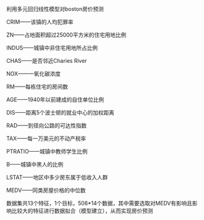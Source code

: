 利用多元回归线性模型对boston房价预测



CRIM——该镇的人均犯罪率

ZN——占地面积超过25000平方米的住宅用地比例

INDUS——城镇中非住宅用地所占比例

CHAS——是否邻近Charies River

NOX——一氧化碳浓度

RM——每栋住宅的房间数

AGE——1940年以前建成的自住单位比例

DIS——距离5个波士顿的就业中心的加权距离

RAD——到径向公路的可达性指数

TAX——每一万美元的不动产税率

PTRATIO——城镇中教师学生比例

B——城镇中黑人的比例

LSTAT——地区中多少房东属于低收入人群

MEDV——同类房屋价格的中位数



数据集共13个特征，1个目标，506*14个数据，其中需要选取对MEDV有影响且影响比较大的特征进行数据拟合（模型建立），从而实现房价预测